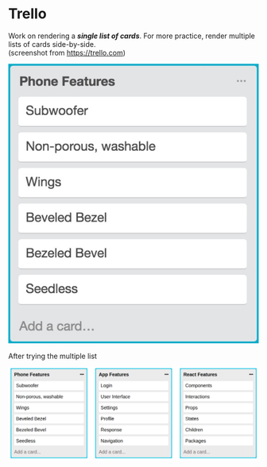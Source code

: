 # Trello  

Work on rendering a ***single list of cards***. For more practice, render multiple lists
of cards side-by-side.  
(screenshot from https://trello.com)  

![Sample Trello list of cards](trello.png)

After trying the multiple list  

![Multiple list of cards](trello-new.png)